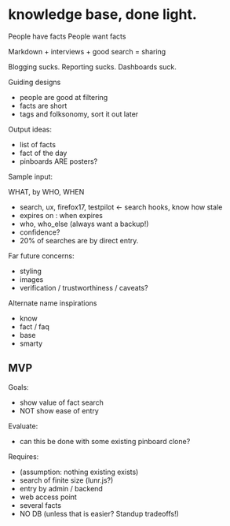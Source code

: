 knowledge base, done light.
===============================

People have facts
People want facts


Markdown + interviews + good search = sharing

Blogging sucks.  Reporting sucks.  Dashboards suck.

Guiding designs
- people are good at filtering
- facts are short
- tags and folksonomy, sort it out later

Output ideas:
- list of facts
- fact of the day
- pinboards ARE posters?


Sample input:

WHAT, by WHO, WHEN

- search, ux, firefox17, testpilot  <- search hooks, know how stale
- expires on :  when expires
- who, who_else  (always want a backup!)
- confidence?
- 20% of searches are by direct entry.


Far future concerns:
- styling
- images
- verification / trustworthiness / caveats?

Alternate name inspirations
- know
- fact / faq
- base
- smarty


MVP
-----

Goals:
- show value of fact search
- NOT show ease of entry

Evaluate:
- can this be done with some existing pinboard clone?

Requires:
- (assumption:  nothing existing exists)
- search of finite size (lunr.js?)
- entry by admin / backend
- web access point
- several facts
- NO DB (unless that is easier?  Standup tradeoffs!)

